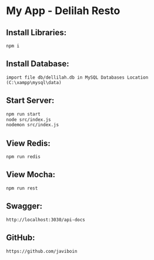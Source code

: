 # My App - Delilah Resto

## Install Libraries:
```
npm i 
```
## Install Database:
```
import file db/dellilah.db in MySQL Databases Location (C:\xampp\mysql\data) 
```
## Start Server:

```bash
npm run start
node src/index.js
nodemon src/index.js
```

## View Redis:
```Redis
npm run redis
```

## View Mocha:
```MochaJs
npm run rest
```

## Swagger:
```
http://localhost:3030/api-docs
```
## GitHub:
```
https://github.com/javiboin
```